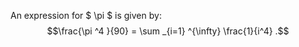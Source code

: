 An expression for $ \pi $ is given by:
$$\frac{\pi ^4 }{90} = \sum _{i=1} ^{\infty} \frac{1}{i^4} .$$
